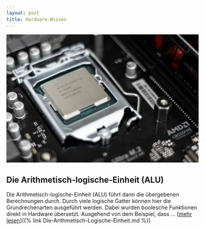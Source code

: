 ```yaml
---
layout: post
title: Hardware-Wissen
---
```



<a href="https://sascha-baranji.tk/TestPost/"> ![Prozessor](/public/pictures/Prozessor.jpg) </a>

## Die Arithmetisch-logische-Einheit (ALU)

Die Arithmetisch-logische-Einheit (ALU) führt dann die übergebenen Berechnungen durch. Durch viele logische Gatter können hier die Grundrechenarten ausgeführt werden. Dabei wurden boolesche Funktionen direkt in Hardware übersetzt. Ausgehend von dem Beispiel, dass ... [<ins>mehr lesen</ins>]({% link Die-Arithmetisch-Logische-Einheit.md %})
